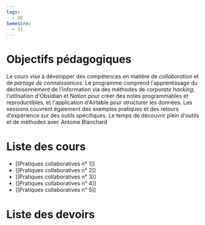 ```yaml
---
tags:
  - UE
Semestre:
  - S1
---
```

# Objectifs pédagogiques 

Le cours vise à développer des compétences en matière de _collaboration_ et de _partage de connaissances_. Le programme comprend l'apprentissage du décloisonnement de l'information via des méthodes de _corporate hacking_, l'utilisation d'Obsidian et Notion pour créer des notes programmables et reproductibles, et l'application d'Airtable pour structurer les données. Les sessions couvrent également des exemples pratiques et des retours d'expérience sur des outils spécifiques. Le temps de découvrir plein d'outils et de méthodes avec Antoine Blanchard

# Liste des cours
- [[Pratiques collaboratives n° 1]]
- [[Pratiques collaboratives n° 2]]
- [[Pratiques collaboratives n° 3]]
- [[Pratiques collaboratives n° 4]]
- [[Pratiques collaboratives n° 5]]


# Liste des devoirs 

